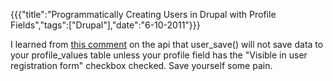 {{{"title":"Programmatically Creating Users in Drupal with Profile Fields","tags":["Drupal"],"date":"6-10-2011"}}}

<p>I learned from <a href="http://api.drupal.org/api/drupal/modules--user--user.module/function/user_save/6">this comment</a> on the api that user_save() will not save data to your profile_values table unless your profile field has the "Visible in user registration form" checkbox checked.  Save yourself some pain.</p>
